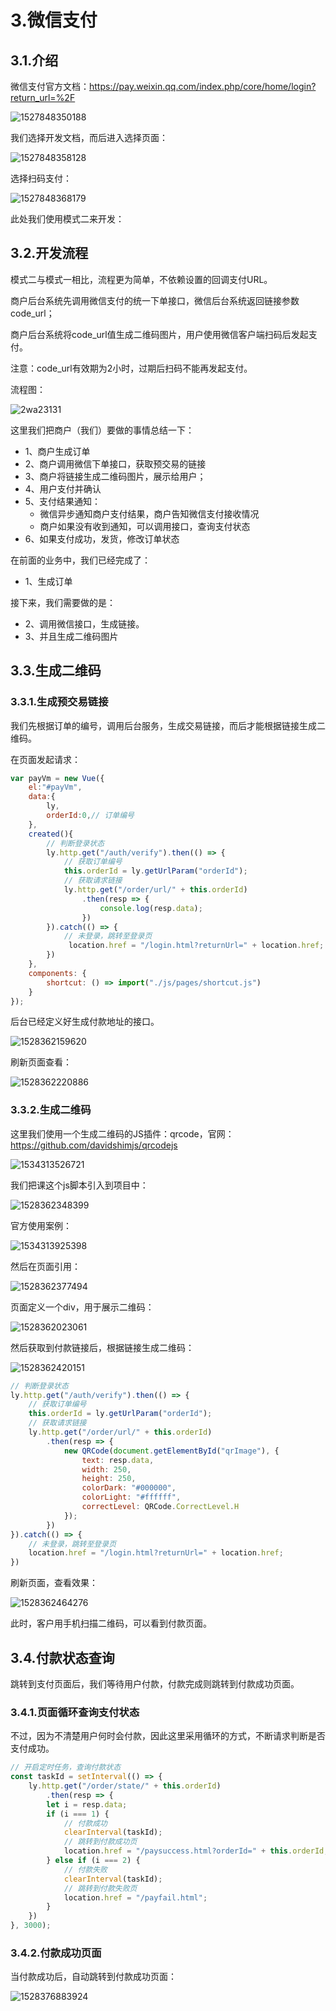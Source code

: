 # 3.微信支付

## 3.1.介绍

微信支付官方文档：https://pay.weixin.qq.com/index.php/core/home/login?return_url=%2F

![1527848350188](G:/hc/乐优商城/乐优商城-资料/leyou笔记/day19-下单/笔记/assets/1527848350188.png)

我们选择开发文档，而后进入选择页面：

![1527848358128](G:/hc/乐优商城/乐优商城-资料/leyou笔记/day19-下单/笔记/assets/1527848358128.png)

选择扫码支付：

![1527848368179](G:/hc/乐优商城/乐优商城-资料/leyou笔记/day19-下单/笔记/assets/1527848368179.png)

此处我们使用模式二来开发：

## 3.2.开发流程

模式二与模式一相比，流程更为简单，不依赖设置的回调支付URL。

商户后台系统先调用微信支付的统一下单接口，微信后台系统返回链接参数code_url；

商户后台系统将code_url值生成二维码图片，用户使用微信客户端扫码后发起支付。

注意：code_url有效期为2小时，过期后扫码不能再发起支付。 

流程图：

![2wa23131](G:/hc/乐优商城/乐优商城-资料/leyou笔记/day19-下单/笔记/assets/chapter6_5_1.png)

这里我们把商户（我们）要做的事情总结一下：

- 1、商户生成订单
- 2、商户调用微信下单接口，获取预交易的链接
- 3、商户将链接生成二维码图片，展示给用户；
- 4、用户支付并确认
- 5、支付结果通知：
  - 微信异步通知商户支付结果，商户告知微信支付接收情况
  - 商户如果没有收到通知，可以调用接口，查询支付状态
- 6、如果支付成功，发货，修改订单状态



在前面的业务中，我们已经完成了：

- 1、生成订单

接下来，我们需要做的是：

- 2、调用微信接口，生成链接。
- 3、并且生成二维码图片



## 3.3.生成二维码

### 3.3.1.生成预交易链接

我们先根据订单的编号，调用后台服务，生成交易链接，而后才能根据链接生成二维码。

在页面发起请求：

```js
var payVm = new Vue({
    el:"#payVm",
    data:{
        ly,
        orderId:0,// 订单编号
    },
    created(){
        // 判断登录状态
        ly.http.get("/auth/verify").then(() => {
            // 获取订单编号
            this.orderId = ly.getUrlParam("orderId");
            // 获取请求链接
            ly.http.get("/order/url/" + this.orderId)
                .then(resp => {
                    console.log(resp.data);
                })
        }).catch(() => {
			// 未登录，跳转至登录页
             location.href = "/login.html?returnUrl=" + location.href;
        })
    },
    components: {
        shortcut: () => import("./js/pages/shortcut.js")
    }
});
```

后台已经定义好生成付款地址的接口。

 ![1528362159620](G:/hc/乐优商城/乐优商城-资料/leyou笔记/day19-下单/笔记/assets/1528362159620.png)

刷新页面查看：

 ![1528362220886](G:/hc/乐优商城/乐优商城-资料/leyou笔记/day19-下单/笔记/assets/1528362220886.png)



### 3.3.2.生成二维码

这里我们使用一个生成二维码的JS插件：qrcode，官网：https://github.com/davidshimjs/qrcodejs

![1534313526721](G:/hc/乐优商城/乐优商城-资料/leyou笔记/day19-下单/笔记/assets/1534313526721.png)

我们把课这个js脚本引入到项目中：

 ![1528362348399](G:/hc/乐优商城/乐优商城-资料/leyou笔记/day19-下单/笔记/assets/1528362348399.png)

官方使用案例：

![1534313925398](G:/hc/乐优商城/乐优商城-资料/leyou笔记/day19-下单/笔记/assets/1534313925398.png)

然后在页面引用：

 ![1528362377494](G:/hc/乐优商城/乐优商城-资料/leyou笔记/day19-下单/笔记/assets/1528362377494.png)



页面定义一个div，用于展示二维码：

 ![1528362023061](G:/hc/乐优商城/乐优商城-资料/leyou笔记/day19-下单/笔记/assets/1528362023061.png)

然后获取到付款链接后，根据链接生成二维码：

 ![1528362420151](G:/hc/乐优商城/乐优商城-资料/leyou笔记/day19-下单/笔记/assets/1528362420151.png)

```js
// 判断登录状态
ly.http.get("/auth/verify").then(() => {
    // 获取订单编号
    this.orderId = ly.getUrlParam("orderId");
    // 获取请求链接
    ly.http.get("/order/url/" + this.orderId)
        .then(resp => {
            new QRCode(document.getElementById("qrImage"), {
                text: resp.data,
                width: 250,
                height: 250,
                colorDark: "#000000",
                colorLight: "#ffffff",
                correctLevel: QRCode.CorrectLevel.H
            });
        })
}).catch(() => {
    // 未登录，跳转至登录页
    location.href = "/login.html?returnUrl=" + location.href;
})
```



刷新页面，查看效果：

 ![1528362464276](G:/hc/乐优商城/乐优商城-资料/leyou笔记/day19-下单/笔记/assets/1528362464276.png)

此时，客户用手机扫描二维码，可以看到付款页面。

## 3.4.付款状态查询

跳转到支付页面后，我们等待用户付款，付款完成则跳转到付款成功页面。

### 3.4.1.页面循环查询支付状态

不过，因为不清楚用户何时会付款，因此这里采用循环的方式，不断请求判断是否支付成功。

```js
// 开启定时任务，查询付款状态
const taskId = setInterval(() => {
    ly.http.get("/order/state/" + this.orderId)
        .then(resp => {
        let i = resp.data;
        if (i === 1) {
            // 付款成功
            clearInterval(taskId);
            // 跳转到付款成功页
            location.href = "/paysuccess.html?orderId=" + this.orderId;
        } else if (i === 2) {
            // 付款失败
            clearInterval(taskId);
            // 跳转到付款失败页
            location.href = "/payfail.html";
        }
    })
}, 3000);
```

### 3.4.2.付款成功页面

当付款成功后，自动跳转到付款成功页面：

![1528376883924](G:/hc/乐优商城/乐优商城-资料/leyou笔记/day19-下单/笔记/assets/1528376883924.png)



